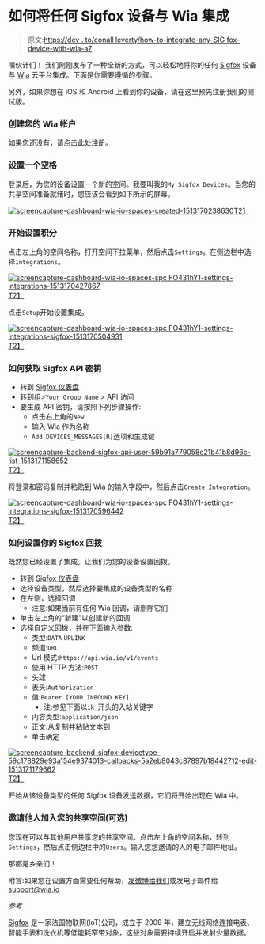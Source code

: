 # 如何将任何 Sigfox 设备与 Wia 集成

> 原文:[https://dev . to/conall leverty/how-to-integrate-any-SIG fox-device-with-wia-a7](https://dev.to/conalllaverty/how-to-integrate-any-sigfox-device-with-wia-a7)

嘿伙计们！
我们刚刚发布了一种全新的方式，可以轻松地将你的任何 [Sigfox](https://www.sigfox.com) 设备与 [Wia](https://www.wia.io) 云平台集成。下面是你需要遵循的步骤。

另外，如果你想在 iOS 和 Android 上看到你的设备，请在这里预先注册我们的测试版。

### [](#create-your-wia-account)创建您的 Wia 帐户

如果您还没有，请[点击此处](https://dashboard.wia.io/signup)注册。

### [](#setup-a-space)设置一个空格

登录后，为您的设备设置一个新的空间。我要叫我的`My Sigfox Devices`。当您的共享空间准备就绪时，您应该会看到如下所示的屏幕。

[![screencapture-dashboard-wia-io-spaces-created-1513170238630](../Images/0939e642f5f0c8da9435ff041881059b.png)T2】](//images.contentful.com/i5evrz7h2uo7/14Hdt1PmZkkgwO2cgaki6M/5773ead70b88b9d869412006d9a5ec0b/screencapture-dashboard-wia-io-spaces-created-1513170238630.png)

### [](#start-setting-up-integration)开始设置积分

点击左上角的空间名称，打开空间下拉菜单，然后点击`Settings`。在侧边栏中选择`Integrations`。

[![screencapture-dashboard-wia-io-spaces-spc FO431hY1-settings-integrations-1513170427867](../Images/d8a22f9ffbabc594eab7612a0c330f1e.png)T2】](//images.contentful.com/i5evrz7h2uo7/268l3mg23qUAW4qkGC4imy/059055b9823a3307bcf9e5369f5b1138/screencapture-dashboard-wia-io-spaces-spc_FO431hY1-settings-integrations-1513170427867.png)

点击`Setup`开始设置集成。

[![screencapture-dashboard-wia-io-spaces-spc FO431hY1-settings-integrations-sigfox-1513170504931](../Images/15422e96e7dda5cbeb974c4f547198bb.png)T2】](//images.contentful.com/i5evrz7h2uo7/2KeACAm7ny2iCcUgC4Ekwu/6136f6976e8852e4118cccb6654d0af8/screencapture-dashboard-wia-io-spaces-spc_FO431hY1-settings-integrations-sigfox-1513170504931.png)

### [](#how-to-get-your-sigfox-api-keys)如何获取 Sigfox API 密钥

*   转到 [Sigfox 仪表盘](https://backend.sigfox.com)
*   转到组>`Your Group Name` > API 访问
*   要生成 API 密钥，请按照下列步骤操作:
    *   点击右上角的`New`
    *   输入 Wia 作为名称
    *   `Add DEVICES_MESSAGES[R]`选项和生成键

[![screencapture-backend-sigfox-api-user-59b91a779058c21b41b8d96c-list-1513171158652](../Images/29823ddf7096bf23ff29dd408debad66.png)T2】](//images.contentful.com/i5evrz7h2uo7/2fUJXoshJSYY4gEwEYOYUO/c77621f95ef4d816238000fb11bfcd81/screencapture-backend-sigfox-api-user-59b91a779058c21b41b8d96c-list-1513171158652.png)

将登录和密码复制并粘贴到 Wia 的输入字段中，然后点击`Create Integration`。

[![screencapture-dashboard-wia-io-spaces-spc FO431hY1-settings-integrations-sigfox-1513170596442](../Images/0f002cc98858b5011e26be21eb764250.png)T2】](//images.contentful.com/i5evrz7h2uo7/2nnSURxvEkgawoiOuwwUOu/07cfb4f2096d8cae1d805de2a0e94f59/screencapture-dashboard-wia-io-spaces-spc_FO431hY1-settings-integrations-sigfox-1513170596442.png)

### [](#how-to-setup-your-sigfox-callback)如何设置你的 Sigfox 回拨

既然您已经设置了集成。让我们为您的设备设置回拨。

*   转到 [Sigfox 仪表盘](https://backend.sigfox.com)
*   选择设备类型，然后选择要集成的设备类型的名称
*   在左侧，选择回调
    *   注意:如果当前有任何 Wia 回调，请删除它们
*   单击左上角的“新建”以创建新的回调
*   选择自定义回拨，并在下面输入参数:
    *   类型:`DATA` `UPLINK`
    *   频道:`URL`
    *   Url 模式:`https://api.wia.io/v1/events`
    *   使用 HTTP 方法:`POST`
    *   头球
    *   表头:`Authorization`
    *   值:`Bearer [YOUR INBOUND KEY]`
        *   注:参见下面以`ik_`开头的入站关键字
    *   内容类型:`application/json`
    *   正文:从[复制并粘贴文本到](https://gist.github.com/conalllaverty/49ba5a6cdefd853a43662d0349b30338)
    *   单击确定

[![screencapture-backend-sigfox-devicetype-59c178829e93a154e9374013-callbacks-5a2eb8043c87897b18442712-edit-1513171179662](../Images/20c707ec9601fd4648389a2621f0d38d.png)T2】](//images.contentful.com/i5evrz7h2uo7/5bXhqFyVK8wiS2OCukseQw/e40cefee0625f7990c16b2aa0ef3acc2/screencapture-backend-sigfox-devicetype-59c178829e93a154e9374013-callbacks-5a2eb8043c87897b18442712-edit-1513171179662.png)

开始从该设备类型的任何 Sigfox 设备发送数据，它们将开始出现在 Wia 中。

### [](#invite-people-to-your-space-optional)邀请他人加入您的共享空间(可选)

您现在可以与其他用户共享您的共享空间。点击左上角的空间名称，转到`Settings`，然后点击侧边栏中的`Users`。输入您想邀请的人的电子邮件地址。

那都是乡亲们！

附言:如果您在设置方面需要任何帮助，[发微博给我们](https://twitter.com/wiaio)或发电子邮件给 [support@wia.io](//mailto:support@wia.io)

*参考*

[Sigfox](https://www.sigfox.com) 是一家法国物联网(IoT)公司，成立于 2009 年，建立无线网络连接电表、智能手表和洗衣机等低能耗窄带对象，这些对象需要持续开启并发射少量数据。